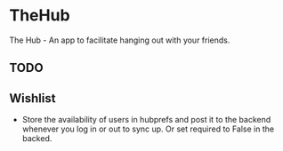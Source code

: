 TheHub
======

The Hub - An app to facilitate hanging out with your friends.

TODO
----


Wishlist
----
- Store the availability of users in hubprefs and post it to the backend whenever you log in or out to sync up. Or set required to False in the backed.